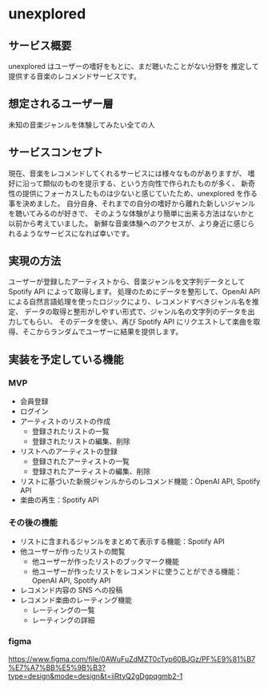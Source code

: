 # unexplored

## サービス概要

unexplored はユーザーの嗜好をもとに、まだ聴いたことがない分野を
推定して提供する音楽のレコメンドサービスです。

## 想定されるユーザー層

未知の音楽ジャンルを体験してみたい全ての人

## サービスコンセプト

現在、音楽をレコメンドしてくれるサービスには様々なものがありますが、
嗜好に沿って類似のものを提示する、という方向性で作られたものが多く、
新奇性の提供にフォーカスしたものは少ないと感じていたため、unexplored を作る事を決めました。
自分自身、それまでの自分の嗜好から離れた新しいジャンルを聴いてみるのが好きで、
そのような体験がより簡単に出来る方法はないかと以前から考えていました。
新鮮な音楽体験へのアクセスが、より身近に感じられるようなサービスになれば幸いです。

## 実現の方法

ユーザーが登録したアーティストから、音楽ジャンルを文字列データとして Spotify API によって取得します。
処理のためにデータを整形して、OpenAI API による自然言語処理を使ったロジックにより、レコメンドすべきジャンル名を推定、
データの取得と整形がしやすい形式で、ジャンル名の文字列のデータを出力してもらい、
そのデータを使い、再び Spotify API にリクエストして楽曲を取得、そこからランダムでユーザーに結果を提供します。

## 実装を予定している機能

### MVP

- 会員登録
- ログイン
- アーティストのリストの作成
  - 登録されたリストの一覧
  - 登録されたリストの編集、削除
- リストへのアーティストの登録
  - 登録されたアーティストの一覧
  - 登録されたアーティストの編集、削除
- リストに基づいた新規ジャンルからのレコメンド機能：OpenAI API, Spotify API
- 楽曲の再生：Spotify API

### その後の機能

- リストに含まれるジャンルをまとめて表示する機能：Spotify API
- 他ユーザーが作ったリストの閲覧
  - 他ユーザーが作ったリストのブックマーク機能
  - 他ユーザーが作ったリストをレコメンドに使うことができる機能：OpenAI API, Spotify API
- レコメンド内容の SNS への投稿
- レコメンド楽曲のレーティング機能
  - レーティングの一覧
  - レーティングの詳細

### figma

https://www.figma.com/file/0AWuFuZdMZT0cTyp60BJGz/PF%E9%81%B7%E7%A7%BB%E5%9B%B3?type=design&mode=design&t=ijRtyQ2gDgpqgmb2-1

